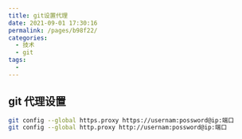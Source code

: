 ```yaml
---
title: git设置代理
date: 2021-09-01 17:30:16
permalink: /pages/b98f22/
categories:
  - 技术
  - git
tags:
  -
---
```


## git 代理设置

```sh
git config --global https.proxy https://usernam:possword@ip:端口
git config --global http.proxy http://usernam:possword@ip:端口
```
